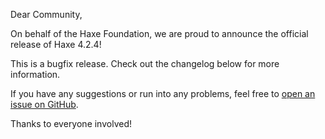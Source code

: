 Dear Community,

On behalf of the Haxe Foundation, we are proud to announce the official release of Haxe 4.2.4!

This is a bugfix release. Check out the changelog below for more information.

If you have any suggestions or run into any problems, feel free to [open an issue on GitHub](https://github.com/HaxeFoundation/haxe/issues).

Thanks to everyone involved!
